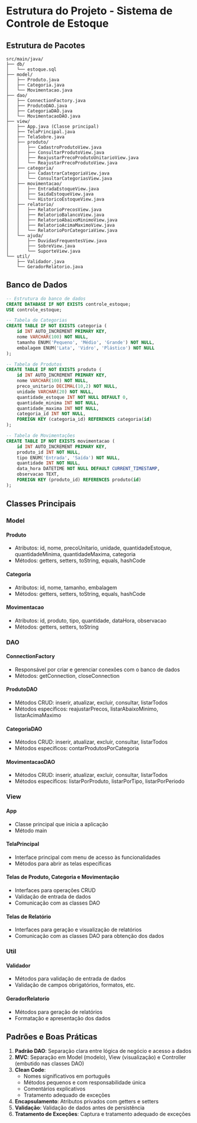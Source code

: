 # Estrutura do Projeto - Sistema de Controle de Estoque

## Estrutura de Pacotes

```
src/main/java/
├── db/
│   └── estoque.sql
├── model/
│   ├── Produto.java
│   ├── Categoria.java
│   └── Movimentacao.java
├── dao/
│   ├── ConnectionFactory.java
│   ├── ProdutoDAO.java
│   ├── CategoriaDAO.java
│   └── MovimentacaoDAO.java
├── view/
│   ├── App.java (Classe principal)
│   ├── TelaPrincipal.java
│   ├── TelaSobre.java
│   ├── produto/
│   │   ├── CadastroProdutoView.java
│   │   ├── ConsultarProdutoView.java
│   │   ├── ReajustarPrecoProdutoUnitarioView.java
│   │   └── ReajustarPrecoProdutoView.java
│   ├── categoria/
│   │   ├── CadastrarCategoriaView.java
│   │   └── ConsultarCategoriasView.java
│   ├── movimentacao/
│   │   ├── EntradaEstoqueView.java
│   │   ├── SaidaEstoqueView.java
│   │   └── HistoricoEstoqueView.java
│   ├── relatorio/
│   │   ├── RelatorioPrecosView.java
│   │   ├── RelatorioBalancoView.java
│   │   ├── RelatorioAbaixoMinimoView.java
│   │   ├── RelatorioAcimaMaximoView.java
│   │   └── RelatorioPorCategoriaView.java
│   └── ajuda/
│       ├── DuvidasFrequentesView.java
│       ├── SobreView.java
│       └── SuporteView.java
└── util/
    ├── Validador.java
    └── GeradorRelatorio.java
```

## Banco de Dados

```sql
-- Estrutura do banco de dados
CREATE DATABASE IF NOT EXISTS controle_estoque;
USE controle_estoque;

-- Tabela de Categorias
CREATE TABLE IF NOT EXISTS categoria (
    id INT AUTO_INCREMENT PRIMARY KEY,
    nome VARCHAR(100) NOT NULL,
    tamanho ENUM('Pequeno', 'Médio', 'Grande') NOT NULL,
    embalagem ENUM('Lata', 'Vidro', 'Plástico') NOT NULL
);

-- Tabela de Produtos
CREATE TABLE IF NOT EXISTS produto (
    id INT AUTO_INCREMENT PRIMARY KEY,
    nome VARCHAR(100) NOT NULL,
    preco_unitario DECIMAL(10,2) NOT NULL,
    unidade VARCHAR(20) NOT NULL,
    quantidade_estoque INT NOT NULL DEFAULT 0,
    quantidade_minima INT NOT NULL,
    quantidade_maxima INT NOT NULL,
    categoria_id INT NOT NULL,
    FOREIGN KEY (categoria_id) REFERENCES categoria(id)
);

-- Tabela de Movimentações
CREATE TABLE IF NOT EXISTS movimentacao (
    id INT AUTO_INCREMENT PRIMARY KEY,
    produto_id INT NOT NULL,
    tipo ENUM('Entrada', 'Saída') NOT NULL,
    quantidade INT NOT NULL,
    data_hora DATETIME NOT NULL DEFAULT CURRENT_TIMESTAMP,
    observacao TEXT,
    FOREIGN KEY (produto_id) REFERENCES produto(id)
);
```

## Classes Principais

### Model

#### Produto
- Atributos: id, nome, precoUnitario, unidade, quantidadeEstoque, quantidadeMinima, quantidadeMaxima, categoria
- Métodos: getters, setters, toString, equals, hashCode

#### Categoria
- Atributos: id, nome, tamanho, embalagem
- Métodos: getters, setters, toString, equals, hashCode

#### Movimentacao
- Atributos: id, produto, tipo, quantidade, dataHora, observacao
- Métodos: getters, setters, toString

### DAO

#### ConnectionFactory
- Responsável por criar e gerenciar conexões com o banco de dados
- Métodos: getConnection, closeConnection

#### ProdutoDAO
- Métodos CRUD: inserir, atualizar, excluir, consultar, listarTodos
- Métodos específicos: reajustarPrecos, listarAbaixoMinimo, listarAcimaMaximo

#### CategoriaDAO
- Métodos CRUD: inserir, atualizar, excluir, consultar, listarTodos
- Métodos específicos: contarProdutosPorCategoria

#### MovimentacaoDAO
- Métodos CRUD: inserir, atualizar, excluir, consultar, listarTodos
- Métodos específicos: listarPorProduto, listarPorTipo, listarPorPeriodo

### View

#### App
- Classe principal que inicia a aplicação
- Método main

#### TelaPrincipal
- Interface principal com menu de acesso às funcionalidades
- Métodos para abrir as telas específicas

#### Telas de Produto, Categoria e Movimentação
- Interfaces para operações CRUD
- Validação de entrada de dados
- Comunicação com as classes DAO

#### Telas de Relatório
- Interfaces para geração e visualização de relatórios
- Comunicação com as classes DAO para obtenção dos dados

### Util

#### Validador
- Métodos para validação de entrada de dados
- Validação de campos obrigatórios, formatos, etc.

#### GeradorRelatorio
- Métodos para geração de relatórios
- Formatação e apresentação dos dados

## Padrões e Boas Práticas

1. **Padrão DAO**: Separação clara entre lógica de negócio e acesso a dados
2. **MVC**: Separação em Model (modelo), View (visualização) e Controller (embutido nas classes DAO)
3. **Clean Code**: 
   - Nomes significativos em português
   - Métodos pequenos e com responsabilidade única
   - Comentários explicativos
   - Tratamento adequado de exceções
4. **Encapsulamento**: Atributos privados com getters e setters
5. **Validação**: Validação de dados antes de persistência
6. **Tratamento de Exceções**: Captura e tratamento adequado de exceções
